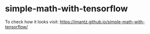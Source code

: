 # simple-math-with-tensorflow

To check how it looks visit:
  https://imantz.github.io/simple-math-with-tensorflow/
